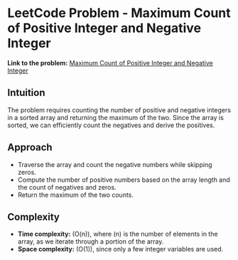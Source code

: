 # LeetCode Problem - Maximum Count of Positive Integer and Negative Integer

**Link to the problem:** [Maximum Count of Positive Integer and Negative Integer](https://leetcode.com/problems/maximum-count-of-positive-integer-and-negative-integer/?envType=daily-question&envId=2025-03-12)

## Intuition
The problem requires counting the number of positive and negative integers in a sorted array and returning the maximum of the two. Since the array is sorted, we can efficiently count the negatives and derive the positives.  

## Approach
- Traverse the array and count the negative numbers while skipping zeros.  
- Compute the number of positive numbers based on the array length and the count of negatives and zeros.  
- Return the maximum of the two counts.  

## Complexity
- **Time complexity:** \(O(n)\), where \(n\) is the number of elements in the array, as we iterate through a portion of the array.  
- **Space complexity:** \(O(1)\), since only a few integer variables are used.  
